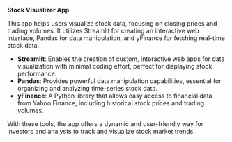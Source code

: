 **Stock Visualizer App**

This app helps users visualize stock data, focusing on closing prices and trading volumes. It utilizes Streamlit for creating an interactive web interface, Pandas for data manipulation, and yFinance for fetching real-time stock data.

- **Streamlit**: Enables the creation of custom, interactive web apps for data visualization with minimal coding effort, perfect for displaying stock performance.
- **Pandas**: Provides powerful data manipulation capabilities, essential for organizing and analyzing time-series stock data.
- **yFinance**: A Python library that allows easy access to financial data from Yahoo Finance, including historical stock prices and trading volumes.

With these tools, the app offers a dynamic and user-friendly way for investors and analysts to track and visualize stock market trends.
